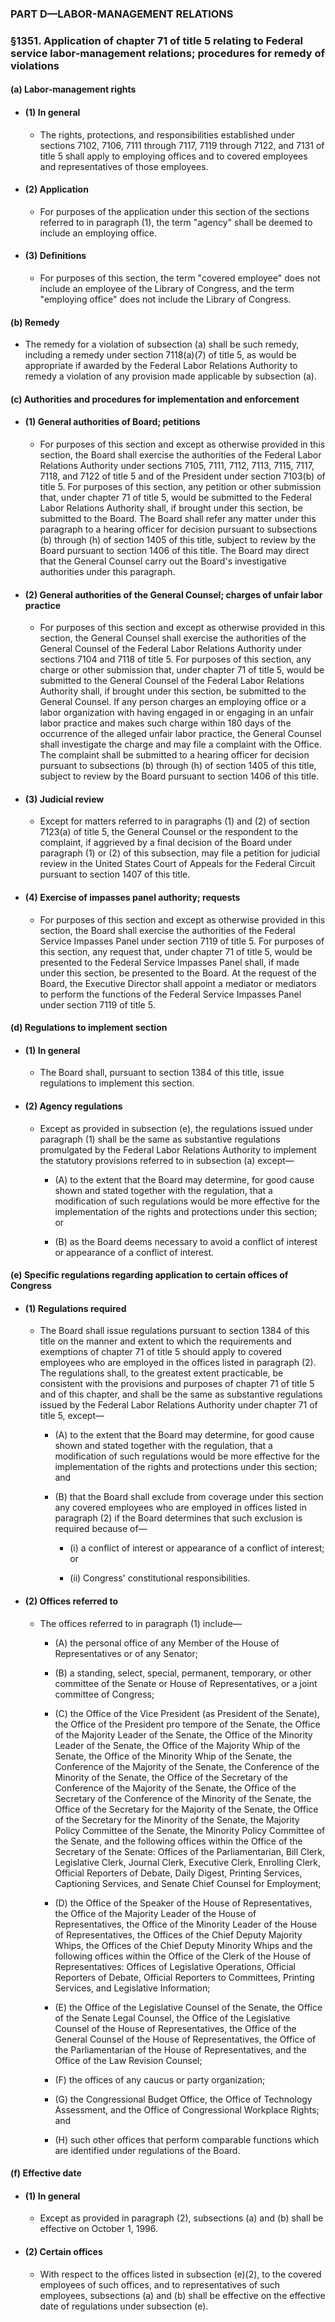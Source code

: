 ### PART D—LABOR-MANAGEMENT RELATIONS

### §1351. Application of chapter 71 of title 5 relating to Federal service labor-management relations; procedures for remedy of violations
#### (a) Labor-management rights
* #### (1) In general
  * The rights, protections, and responsibilities established under sections 7102, 7106, 7111 through 7117, 7119 through 7122, and 7131 of title 5 shall apply to employing offices and to covered employees and representatives of those employees.

* #### (2) Application
  * For purposes of the application under this section of the sections referred to in paragraph (1), the term "agency" shall be deemed to include an employing office.

* #### (3) Definitions
  * For purposes of this section, the term "covered employee" does not include an employee of the Library of Congress, and the term "employing office" does not include the Library of Congress.

#### (b) Remedy
* The remedy for a violation of subsection (a) shall be such remedy, including a remedy under section 7118(a)(7) of title 5, as would be appropriate if awarded by the Federal Labor Relations Authority to remedy a violation of any provision made applicable by subsection (a).

#### (c) Authorities and procedures for implementation and enforcement
* #### (1) General authorities of Board; petitions
  * For purposes of this section and except as otherwise provided in this section, the Board shall exercise the authorities of the Federal Labor Relations Authority under sections 7105, 7111, 7112, 7113, 7115, 7117, 7118, and 7122 of title 5 and of the President under section 7103(b) of title 5. For purposes of this section, any petition or other submission that, under chapter 71 of title 5, would be submitted to the Federal Labor Relations Authority shall, if brought under this section, be submitted to the Board. The Board shall refer any matter under this paragraph to a hearing officer for decision pursuant to subsections (b) through (h) of section 1405 of this title, subject to review by the Board pursuant to section 1406 of this title. The Board may direct that the General Counsel carry out the Board's investigative authorities under this paragraph.

* #### (2) General authorities of the General Counsel; charges of unfair labor practice
  * For purposes of this section and except as otherwise provided in this section, the General Counsel shall exercise the authorities of the General Counsel of the Federal Labor Relations Authority under sections 7104 and 7118 of title 5. For purposes of this section, any charge or other submission that, under chapter 71 of title 5, would be submitted to the General Counsel of the Federal Labor Relations Authority shall, if brought under this section, be submitted to the General Counsel. If any person charges an employing office or a labor organization with having engaged in or engaging in an unfair labor practice and makes such charge within 180 days of the occurrence of the alleged unfair labor practice, the General Counsel shall investigate the charge and may file a complaint with the Office. The complaint shall be submitted to a hearing officer for decision pursuant to subsections (b) through (h) of section 1405 of this title, subject to review by the Board pursuant to section 1406 of this title.

* #### (3) Judicial review
  * Except for matters referred to in paragraphs (1) and (2) of section 7123(a) of title 5, the General Counsel or the respondent to the complaint, if aggrieved by a final decision of the Board under paragraph (1) or (2) of this subsection, may file a petition for judicial review in the United States Court of Appeals for the Federal Circuit pursuant to section 1407 of this title.

* #### (4) Exercise of impasses panel authority; requests
  * For purposes of this section and except as otherwise provided in this section, the Board shall exercise the authorities of the Federal Service Impasses Panel under section 7119 of title 5. For purposes of this section, any request that, under chapter 71 of title 5, would be presented to the Federal Service Impasses Panel shall, if made under this section, be presented to the Board. At the request of the Board, the Executive Director shall appoint a mediator or mediators to perform the functions of the Federal Service Impasses Panel under section 7119 of title 5.

#### (d) Regulations to implement section
* #### (1) In general
  * The Board shall, pursuant to section 1384 of this title, issue regulations to implement this section.

* #### (2) Agency regulations
  * Except as provided in subsection (e), the regulations issued under paragraph (1) shall be the same as substantive regulations promulgated by the Federal Labor Relations Authority to implement the statutory provisions referred to in subsection (a) except—

    * (A) to the extent that the Board may determine, for good cause shown and stated together with the regulation, that a modification of such regulations would be more effective for the implementation of the rights and protections under this section; or

    * (B) as the Board deems necessary to avoid a conflict of interest or appearance of a conflict of interest.

#### (e) Specific regulations regarding application to certain offices of Congress
* #### (1) Regulations required
  * The Board shall issue regulations pursuant to section 1384 of this title on the manner and extent to which the requirements and exemptions of chapter 71 of title 5 should apply to covered employees who are employed in the offices listed in paragraph (2). The regulations shall, to the greatest extent practicable, be consistent with the provisions and purposes of chapter 71 of title 5 and of this chapter, and shall be the same as substantive regulations issued by the Federal Labor Relations Authority under chapter 71 of title 5, except—

    * (A) to the extent that the Board may determine, for good cause shown and stated together with the regulation, that a modification of such regulations would be more effective for the implementation of the rights and protections under this section; and

    * (B) that the Board shall exclude from coverage under this section any covered employees who are employed in offices listed in paragraph (2) if the Board determines that such exclusion is required because of—

      * (i) a conflict of interest or appearance of a conflict of interest; or

      * (ii) Congress' constitutional responsibilities.

* #### (2) Offices referred to
  * The offices referred to in paragraph (1) include—

    * (A) the personal office of any Member of the House of Representatives or of any Senator;

    * (B) a standing, select, special, permanent, temporary, or other committee of the Senate or House of Representatives, or a joint committee of Congress;

    * (C) the Office of the Vice President (as President of the Senate), the Office of the President pro tempore of the Senate, the Office of the Majority Leader of the Senate, the Office of the Minority Leader of the Senate, the Office of the Majority Whip of the Senate, the Office of the Minority Whip of the Senate, the Conference of the Majority of the Senate, the Conference of the Minority of the Senate, the Office of the Secretary of the Conference of the Majority of the Senate, the Office of the Secretary of the Conference of the Minority of the Senate, the Office of the Secretary for the Majority of the Senate, the Office of the Secretary for the Minority of the Senate, the Majority Policy Committee of the Senate, the Minority Policy Committee of the Senate, and the following offices within the Office of the Secretary of the Senate: Offices of the Parliamentarian, Bill Clerk, Legislative Clerk, Journal Clerk, Executive Clerk, Enrolling Clerk, Official Reporters of Debate, Daily Digest, Printing Services, Captioning Services, and Senate Chief Counsel for Employment;

    * (D) the Office of the Speaker of the House of Representatives, the Office of the Majority Leader of the House of Representatives, the Office of the Minority Leader of the House of Representatives, the Offices of the Chief Deputy Majority Whips, the Offices of the Chief Deputy Minority Whips and the following offices within the Office of the Clerk of the House of Representatives: Offices of Legislative Operations, Official Reporters of Debate, Official Reporters to Committees, Printing Services, and Legislative Information;

    * (E) the Office of the Legislative Counsel of the Senate, the Office of the Senate Legal Counsel, the Office of the Legislative Counsel of the House of Representatives, the Office of the General Counsel of the House of Representatives, the Office of the Parliamentarian of the House of Representatives, and the Office of the Law Revision Counsel;

    * (F) the offices of any caucus or party organization;

    * (G) the Congressional Budget Office, the Office of Technology Assessment, and the Office of Congressional Workplace Rights; and

    * (H) such other offices that perform comparable functions which are identified under regulations of the Board.

#### (f) Effective date
* #### (1) In general
  * Except as provided in paragraph (2), subsections (a) and (b) shall be effective on October 1, 1996.

* #### (2) Certain offices
  * With respect to the offices listed in subsection (e)(2), to the covered employees of such offices, and to representatives of such employees, subsections (a) and (b) shall be effective on the effective date of regulations under subsection (e).